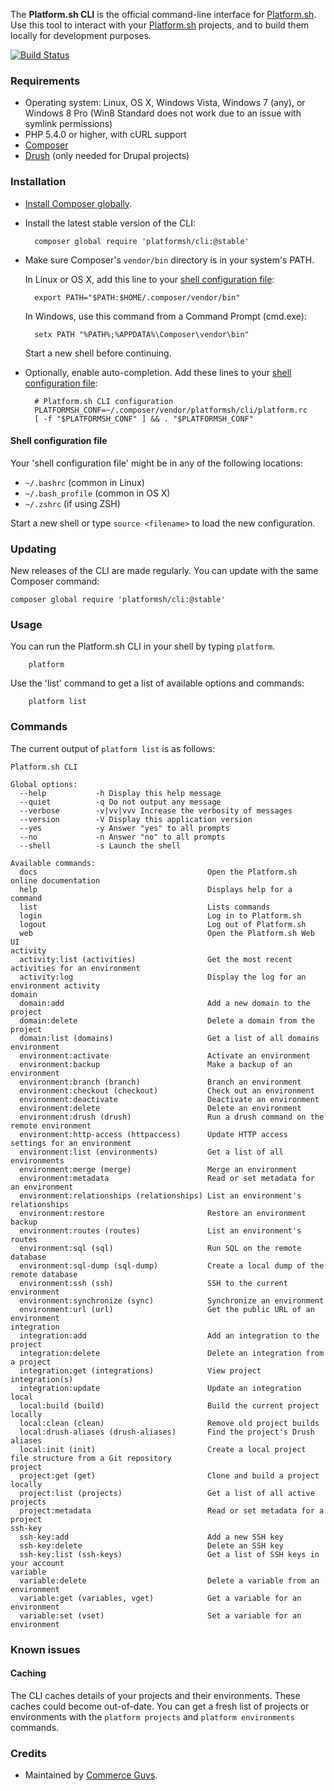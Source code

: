 The **Platform.sh CLI** is the official command-line interface for [Platform.sh](https://platform.sh). Use this tool to interact with your [Platform.sh](https://platform.sh) projects, and to build them locally for development purposes.

[![Build Status](https://travis-ci.org/platformsh/platformsh-cli.svg)](https://travis-ci.org/platformsh/platformsh-cli)

### Requirements

* Operating system: Linux, OS X, Windows Vista, Windows 7 (any), or Windows 8 Pro (Win8 Standard does not work due to an issue with symlink permissions)
* PHP 5.4.0 or higher, with cURL support
* [Composer](https://getcomposer.org/)
* [Drush](https://github.com/drush-ops/drush) (only needed for Drupal projects)

### Installation

* [Install Composer globally](https://getcomposer.org/doc/00-intro.md#globally).

* Install the latest stable version of the CLI:

        composer global require 'platformsh/cli:@stable'

* Make sure Composer's `vendor/bin` directory is in your system's PATH.

  In Linux or OS X, add this line to your [shell configuration file](#shell-configuration-file):

        export PATH="$PATH:$HOME/.composer/vendor/bin"

  In Windows, use this command from a Command Prompt (cmd.exe):

        setx PATH "%PATH%;%APPDATA%\Composer\vendor\bin"

  Start a new shell before continuing.

* Optionally, enable auto-completion. Add these lines to your [shell
  configuration file](#shell-configuration-file):

        # Platform.sh CLI configuration
        PLATFORMSH_CONF=~/.composer/vendor/platformsh/cli/platform.rc
        [ -f "$PLATFORMSH_CONF" ] && . "$PLATFORMSH_CONF"

#### Shell configuration file
Your 'shell configuration file' might be in any of the following
locations:

* `~/.bashrc` (common in Linux)
* `~/.bash_profile` (common in OS X)
* `~/.zshrc` (if using ZSH)

Start a new shell or type `source <filename>` to load the new configuration.

### Updating

New releases of the CLI are made regularly. You can update with the same Composer command:

    composer global require 'platformsh/cli:@stable'

### Usage

You can run the Platform.sh CLI in your shell by typing `platform`.

        platform

Use the 'list' command to get a list of available options and commands:

        platform list

### Commands

The current output of `platform list` is as follows:

```
Platform.sh CLI

Global options:
  --help           -h Display this help message
  --quiet          -q Do not output any message
  --verbose        -v|vv|vvv Increase the verbosity of messages
  --version        -V Display this application version
  --yes            -y Answer "yes" to all prompts
  --no             -n Answer "no" to all prompts
  --shell          -s Launch the shell

Available commands:
  docs                                      Open the Platform.sh online documentation
  help                                      Displays help for a command
  list                                      Lists commands
  login                                     Log in to Platform.sh
  logout                                    Log out of Platform.sh
  web                                       Open the Platform.sh Web UI
activity
  activity:list (activities)                Get the most recent activities for an environment
  activity:log                              Display the log for an environment activity
domain
  domain:add                                Add a new domain to the project
  domain:delete                             Delete a domain from the project
  domain:list (domains)                     Get a list of all domains
environment
  environment:activate                      Activate an environment
  environment:backup                        Make a backup of an environment
  environment:branch (branch)               Branch an environment
  environment:checkout (checkout)           Check out an environment
  environment:deactivate                    Deactivate an environment
  environment:delete                        Delete an environment
  environment:drush (drush)                 Run a drush command on the remote environment
  environment:http-access (httpaccess)      Update HTTP access settings for an environment
  environment:list (environments)           Get a list of all environments
  environment:merge (merge)                 Merge an environment
  environment:metadata                      Read or set metadata for an environment
  environment:relationships (relationships) List an environment's relationships
  environment:restore                       Restore an environment backup
  environment:routes (routes)               List an environment's routes
  environment:sql (sql)                     Run SQL on the remote database
  environment:sql-dump (sql-dump)           Create a local dump of the remote database
  environment:ssh (ssh)                     SSH to the current environment
  environment:synchronize (sync)            Synchronize an environment
  environment:url (url)                     Get the public URL of an environment
integration
  integration:add                           Add an integration to the project
  integration:delete                        Delete an integration from a project
  integration:get (integrations)            View project integration(s)
  integration:update                        Update an integration
local
  local:build (build)                       Build the current project locally
  local:clean (clean)                       Remove old project builds
  local:drush-aliases (drush-aliases)       Find the project's Drush aliases
  local:init (init)                         Create a local project file structure from a Git repository
project
  project:get (get)                         Clone and build a project locally
  project:list (projects)                   Get a list of all active projects
  project:metadata                          Read or set metadata for a project
ssh-key
  ssh-key:add                               Add a new SSH key
  ssh-key:delete                            Delete an SSH key
  ssh-key:list (ssh-keys)                   Get a list of SSH keys in your account
variable
  variable:delete                           Delete a variable from an environment
  variable:get (variables, vget)            Get a variable for an environment
  variable:set (vset)                       Set a variable for an environment
```

### Known issues

#### Caching
The CLI caches details of your projects and their environments. These caches
could become out-of-date. You can get a fresh list of projects or environments
with the `platform projects` and `platform environments` commands.

### Credits

* Maintained by [Commerce Guys](https://commerceguys.com).
